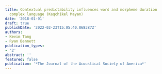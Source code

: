 ```yaml
---
title: Contextual predictability influences word and morpheme duration in a morphologically
  complex language (Kaqchikel Mayan)
date: '2018-01-01'
draft: true
publishDate: '2022-02-23T15:05:40.868387Z'
authors:
- Kevin Tang
- Ryan Bennett
publication_types:
- '2'
abstract: ''
featured: false
publication: '*The Journal of the Acoustical Society of America*'
---
```



